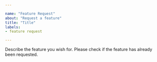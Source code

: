```yaml
---

name: "Feature Request"
about: "Request a feature"
title: "Title"
labels:
- feature request

---
```

Describe the feature you wish for. Please check if the feature has already been
requested.
